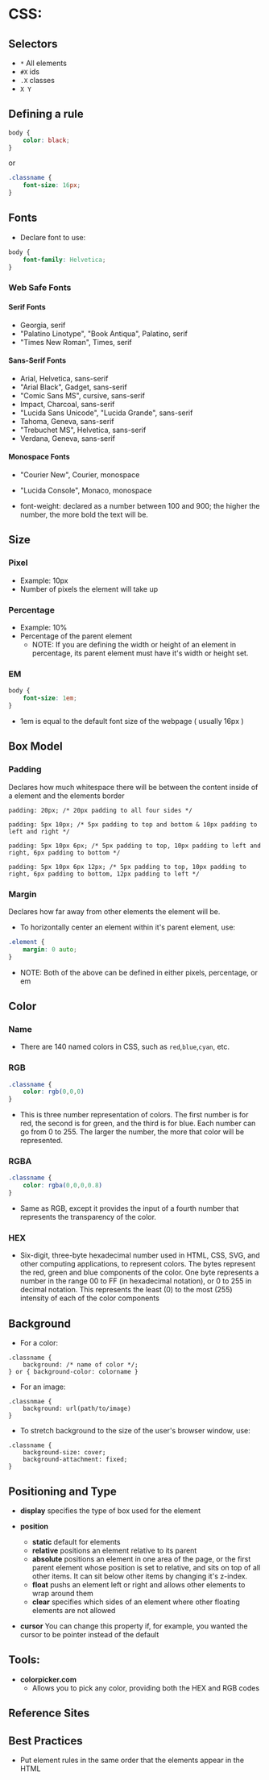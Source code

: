 # CSS:

## Selectors

* `*` All elements
* `#X` ids
* `.X` classes
* `X Y` 

## Defining a rule
```css
body {
	color: black;
}
```

or

```css
.classname {
	font-size: 16px;
}
```

## Fonts
* Declare font to use:

```css
body {
	font-family: Helvetica;
}
```

### Web Safe Fonts

#### Serif Fonts
* Georgia, serif
* "Palatino Linotype", "Book Antiqua", Palatino, serif
* "Times New Roman", Times, serif

#### Sans-Serif Fonts
* Arial, Helvetica, sans-serif
* "Arial Black", Gadget, sans-serif
* "Comic Sans MS", cursive, sans-serif
* Impact, Charcoal, sans-serif
* "Lucida Sans Unicode", "Lucida Grande", sans-serif
* Tahoma, Geneva, sans-serif
* "Trebuchet MS", Helvetica, sans-serif
* Verdana, Geneva, sans-serif

#### Monospace Fonts
* "Courier New", Courier, monospace
* "Lucida Console", Monaco, monospace

* font-weight: declared as a number between 100 and 900; the higher the number, the more bold the text will be.

## Size

### Pixel
* Example: 10px
* Number of pixels the element will take up

### Percentage
* Example: 10%
* Percentage of the parent element
	* NOTE: If you are defining the width or height of an element in percentage, its parent element must have it's width or height set.

### EM
```css
body {
	font-size: 1em;
}
```
* 1em is equal to the default font size of the webpage ( usually 16px )

## Box Model

### Padding

Declares how much whitespace there will be between the content inside of a element and the elements border

```
padding: 20px; /* 20px padding to all four sides */
```

```
padding: 5px 10px; /* 5px padding to top and bottom & 10px padding to left and right */
```
```
padding: 5px 10px 6px; /* 5px padding to top, 10px padding to left and right, 6px padding to bottom */
```
```
padding: 5px 10px 6px 12px; /* 5px padding to top, 10px padding to right, 6px padding to bottom, 12px padding to left */
```

### Margin
Declares how far away from other elements the element will be.
* To horizontally center an element within it's parent element, use:
```css
.element {
	margin: 0 auto;
}
```
* NOTE: Both of the above can be defined in either pixels, percentage, or em

## Color

### Name
* There are 140 named colors in CSS, such as `red`,`blue`,`cyan`, etc.

### RGB
```css
.classname {
	color: rgb(0,0,0)
}
```

*	This is three number representation of colors. The first number is for red, the second is for green, and the third is for blue. Each number can go from 0 to 255. The larger the number, the more that color will be represented.

### RGBA
```css
.classname {
	color: rgba(0,0,0,0.8)
}
```

* Same as RGB, except it provides the input of a fourth number that represents the transparency of the color.

### HEX
* Six-digit, three-byte hexadecimal number used in HTML, CSS, SVG, and other computing applications, to represent colors. The bytes represent the red, green and blue components of the color. One byte represents a number in the range 00 to FF (in hexadecimal notation), or 0 to 255 in decimal notation. This represents the least (0) to the most (255) intensity of each of the color components

## Background
* For a color:
```
.classname {
	background: /* name of color */;
} or { background-color: colorname }
```

* For an image:
```
.classnmae {
	background: url(path/to/image)
}
```

* To stretch background to the size of the user's browser window, use:
```
.classname {
	background-size: cover;
	background-attachment: fixed;
}
```

## Positioning and Type
* **display** specifies the type of box used for the element

* **position**
	* **static** default for elements
	* **relative** positions an element relative to its parent
	* **absolute** positions an element in one area of the page, or the first parent element whose position is set to relative, and sits on top of all other items. It can sit below other items by changing it's z-index.
	* **float** pushs an element left or right and allows other elements to wrap around them
	* **clear** specifies which sides of an element where other floating elements are not allowed
* **cursor** You can change this property if, for example, you wanted the cursor to be pointer instead of the default

## Tools:
* **colorpicker.com**
	* Allows you to pick any color, providing both the HEX and RGB codes

## Reference Sites

## Best Practices
* Put element rules in the same order that the elements appear in the HTML

